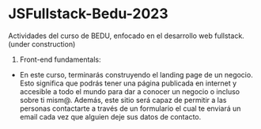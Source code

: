 # JSFullstack-Bedu-2023
Actividades del curso de BEDU, enfocado en el desarrollo web fullstack.
(under construction)

1. Front-end fundamentals:
 - En este curso, terminarás construyendo el landing page de un negocio. Esto significa que podrás tener una página publicada en internet y accesible a todo el mundo para dar a conocer un negocio o incluso sobre ti mism@. Además, este sitio será capaz de permitir a las personas contactarte a través de un formulario el cual te enviará un email cada vez que alguien deje sus datos de contacto.

